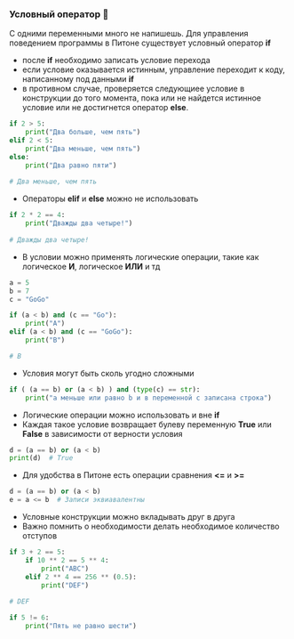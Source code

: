 ### Условный оператор :vertical_traffic_light:

C одними переменными много не напишешь. Для управления поведением программы в Питоне существует условный оператор __if__

* после __if__ необходимо записать условие перехода
* если условие оказывается истинным, управление переходит к коду, написанному под данными __if__
* в противном случае, проверяется следующиее условие в конструкции до того момента, пока или не найдется истинное условие или не достигнется оператор __else__.
```python
if 2 > 5:
    print("Два больше, чем пять")
elif 2 < 5:
    print("Два меньше, чем пять")
else:
    print("Два равно пяти")
    
# Два меньше, чем пять
```

* Операторы __elif__ и __else__ можно не использовать

```python
if 2 * 2 == 4:
    print("Дважды два четыре!")
    
# Дважды два четыре!
```

* В условии можно применять логические операции, такие как логическое __И__, логическое __ИЛИ__ и тд
```python
a = 5
b = 7 
c = "GoGo"

if (a < b) and (c == "Go"):
    print("A")
elif (a < b) and (c == "GoGo"):
    print("B")

# B
```

* Условия могут быть сколь угодно сложными

```python
if ( (a == b) or (a < b) ) and (type(c) == str):
    print("a меньше или равно b и в переменной c записана строка")
```

* Логические операции можно использовать и вне __if__
* Каждая такое условие возвращает булеву переменную __True__ или __False__ в зависимости от верности условия
```python
d = (a == b) or (a < b)
print(d)  # True
```

* Для удобства в Питоне есть операции сравнения __<=__ и __>=__ 
```python
d = (a == b) or (a < b)
e = a <= b  # Записи эквиавалентны
```

* Условные конструкции можно вкладывать друг в друга
* Важно помнить о необходимости делать необходимое количество отступов
```python
if 3 + 2 == 5:
    if 10 ** 2 == 5 ** 4:
        print("ABC")
    elif 2 ** 4 == 256 ** (0.5):
        print("DEF")
        
# DEF
```

```python
if 5 != 6:
    print("Пять не равно шести")
```




    

